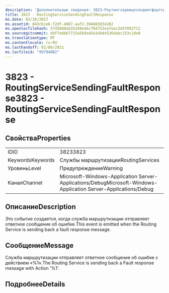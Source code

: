 ```yaml
---
description: 'Дополнительные сведения: 3823-Раутингсервицесендингфаултреспонсе'
title: 3823 - RoutingServiceSendingFaultResponse
ms.date: 03/30/2017
ms.assetid: 843cbce6-f2df-4067-aaf2-394b65034282
ms.openlocfilehash: 57d5688ab35248ed6cf84752eafeac3d4f892712
ms.sourcegitcommit: ddf7edb67715a5b9a45e3dd44536dabc153c1de0
ms.translationtype: MT
ms.contentlocale: ru-RU
ms.lasthandoff: 02/06/2021
ms.locfileid: "99794082"
---
```

# <a name="3823---routingservicesendingfaultresponse"></a><span data-ttu-id="47d7d-103">3823 - RoutingServiceSendingFaultResponse</span><span class="sxs-lookup"><span data-stu-id="47d7d-103">3823 - RoutingServiceSendingFaultResponse</span></span>

## <a name="properties"></a><span data-ttu-id="47d7d-104">Свойства</span><span class="sxs-lookup"><span data-stu-id="47d7d-104">Properties</span></span>  
  
|||  
|-|-|  
|<span data-ttu-id="47d7d-105">ID</span><span class="sxs-lookup"><span data-stu-id="47d7d-105">ID</span></span>|<span data-ttu-id="47d7d-106">3823</span><span class="sxs-lookup"><span data-stu-id="47d7d-106">3823</span></span>|  
|<span data-ttu-id="47d7d-107">Keywords</span><span class="sxs-lookup"><span data-stu-id="47d7d-107">Keywords</span></span>|<span data-ttu-id="47d7d-108">Службы маршрутизации</span><span class="sxs-lookup"><span data-stu-id="47d7d-108">RoutingServices</span></span>|  
|<span data-ttu-id="47d7d-109">Уровень</span><span class="sxs-lookup"><span data-stu-id="47d7d-109">Level</span></span>|<span data-ttu-id="47d7d-110">Предупреждение</span><span class="sxs-lookup"><span data-stu-id="47d7d-110">Warning</span></span>|  
|<span data-ttu-id="47d7d-111">Канал</span><span class="sxs-lookup"><span data-stu-id="47d7d-111">Channel</span></span>|<span data-ttu-id="47d7d-112">Microsoft-Windows-Application Server-Applications/Debug</span><span class="sxs-lookup"><span data-stu-id="47d7d-112">Microsoft-Windows-Application Server-Applications/Debug</span></span>|  
  
## <a name="description"></a><span data-ttu-id="47d7d-113">Описание</span><span class="sxs-lookup"><span data-stu-id="47d7d-113">Description</span></span>  

 <span data-ttu-id="47d7d-114">Это событие создается, когда служба маршрутизации отправляет ответное сообщение об ошибке.</span><span class="sxs-lookup"><span data-stu-id="47d7d-114">This event is emitted when the Routing Service is sending back a fault response message.</span></span>  
  
## <a name="message"></a><span data-ttu-id="47d7d-115">Сообщение</span><span class="sxs-lookup"><span data-stu-id="47d7d-115">Message</span></span>  

 <span data-ttu-id="47d7d-116">Служба маршрутизации отправляет ответное сообщение об ошибке с действием «%1».</span><span class="sxs-lookup"><span data-stu-id="47d7d-116">The Routing Service is sending back a Fault response message with Action '%1'.</span></span>  
  
## <a name="details"></a><span data-ttu-id="47d7d-117">Подробнее</span><span class="sxs-lookup"><span data-stu-id="47d7d-117">Details</span></span>
